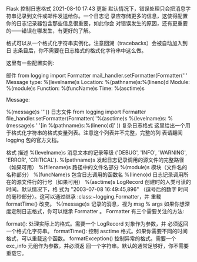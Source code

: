 Flask 控制日志格式
2021-08-10 17:43 更新
默认情况下，错误处理只会把消息字符串记录到文件或邮件发送给你。一个日志记 录应存储更多的信息，这使得配置你的日志记录器包含那些信息很重要，如此你会 对错误发生的原因，还有更重要的——错误在哪发生，有更好的了解。

格式可以从一个格式化字符串实例化。注意回溯（tracebacks）会被自动加入到日 志条目后，你不需要在日志格式的格式化字符串中这么做。

这里有一些配置实例:

邮件
from logging import Formatter
mail_handler.setFormatter(Formatter('''
Message type:       %(levelname)s
Location:           %(pathname)s:%(lineno)d
Module:             %(module)s
Function:           %(funcName)s
Time:               %(asctime)s

Message:

%(message)s
'''))
日志文件
from logging import Formatter
file_handler.setFormatter(Formatter(
    '%(asctime)s %(levelname)s: %(message)s '
    '[in %(pathname)s:%(lineno)d]'
))
复杂日志格式
这里给出一个用于格式化字符串的格式变量列表。注意这个列表并不完整，完整的列 表请翻阅 logging 包的官方文档。

格式	描述
%(levelname)s	消息文本的记录等级 ('DEBUG', 'INFO', 'WARNING', 'ERROR', 'CRITICAL').
%(pathname)s	发起日志记录调用的源文件的完整路径（如果可用）
%(filename)s	路径中的文件名部分
%(module)s	模块（文件名的名称部分）
%(funcName)s	包含日志调用的函数名
%(lineno)d	日志记录调用所在的源文件行的行号（如果可用）
%(asctime)s	LogRecord 创建时的人类可读的时间。默认情况下，格 式为 "2003-07-08 16:49:45,896" （逗号后的数字 时间的毫秒部分）。这可以通过继承 :class:~logging.Formatter，并 重载 formatTime() 改变。
%(message)s	记录的消息，视为 msg % args
如果你想深度定制日志格式，你可以继承 Formatter 。 Formatter 有三个需要关注的方法:

format():
处理实际上的格式。需要一个 LogRecord 对象作为参数，并
必须返回一个格式化字符串。
formatTime():
控制 asctime 格式。如果你需要不同的时间格式，可以重载这个函数。
formatException()
控制异常的格式。需要一个 exc_info 元组作为参数，并必须返 回一个字符串。默认的通常足够好，你不需要重载它。